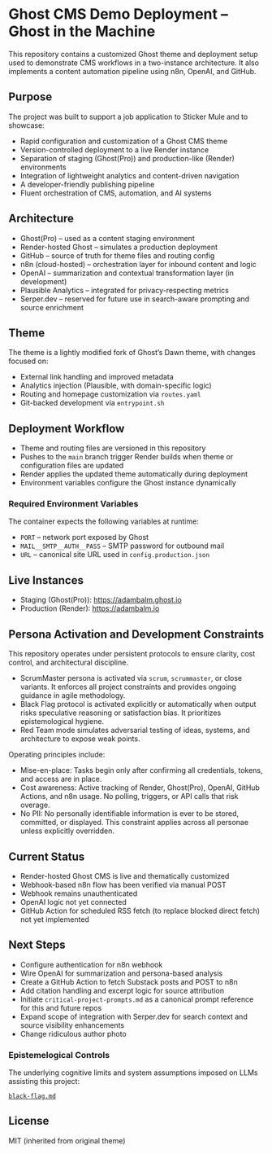 # Ghost CMS Demo Deployment – Ghost in the Machine

This repository contains a customized Ghost theme and deployment setup used to demonstrate CMS workflows in a two-instance architecture. It also implements a content automation pipeline using n8n, OpenAI, and GitHub.

## Purpose

The project was built to support a job application to Sticker Mule and to showcase:

- Rapid configuration and customization of a Ghost CMS theme  
- Version-controlled deployment to a live Render instance  
- Separation of staging (Ghost(Pro)) and production-like (Render) environments  
- Integration of lightweight analytics and content-driven navigation  
- A developer-friendly publishing pipeline  
- Fluent orchestration of CMS, automation, and AI systems

## Architecture

- Ghost(Pro) – used as a content staging environment  
- Render-hosted Ghost – simulates a production deployment  
- GitHub – source of truth for theme files and routing config  
- n8n (cloud-hosted) – orchestration layer for inbound content and logic  
- OpenAI – summarization and contextual transformation layer (in development)  
- Plausible Analytics – integrated for privacy-respecting metrics  
- Serper.dev – reserved for future use in search-aware prompting and source enrichment

## Theme

The theme is a lightly modified fork of Ghost’s Dawn theme, with changes focused on:

- External link handling and improved metadata  
- Analytics injection (Plausible, with domain-specific logic)  
- Routing and homepage customization via `routes.yaml`  
- Git-backed development via `entrypoint.sh`

## Deployment Workflow

- Theme and routing files are versioned in this repository  
- Pushes to the `main` branch trigger Render builds when theme or configuration files are updated  
- Render applies the updated theme automatically during deployment
- Environment variables configure the Ghost instance dynamically

### Required Environment Variables

The container expects the following variables at runtime:

- `PORT` – network port exposed by Ghost
- `MAIL__SMTP__AUTH__PASS` – SMTP password for outbound mail
- `URL` – canonical site URL used in `config.production.json`

## Live Instances

- Staging (Ghost(Pro)): https://adambalm.ghost.io  
- Production (Render): https://adambalm.io

## Persona Activation and Development Constraints

This repository operates under persistent protocols to ensure clarity, cost control, and architectural discipline.

- ScrumMaster persona is activated via `scrum`, `scrummaster`, or close variants. It enforces all project constraints and provides ongoing guidance in agile methodology.  
- Black Flag protocol is activated explicitly or automatically when output risks speculative reasoning or satisfaction bias. It prioritizes epistemological hygiene.  
- Red Team mode simulates adversarial testing of ideas, systems, and architecture to expose weak points.

Operating principles include:

- Mise-en-place: Tasks begin only after confirming all credentials, tokens, and access are in place.  
- Cost awareness: Active tracking of Render, Ghost(Pro), OpenAI, GitHub Actions, and n8n usage. No polling, triggers, or API calls that risk overage.  
- No PII: No personally identifiable information is ever to be stored, committed, or displayed. This constraint applies across all personae unless explicitly overridden.

## Current Status

- Render-hosted Ghost CMS is live and thematically customized  
- Webhook-based n8n flow has been verified via manual POST  
- Webhook remains unauthenticated  
- OpenAI logic not yet connected  
- GitHub Action for scheduled RSS fetch (to replace blocked direct fetch) not yet implemented

## Next Steps

- Configure authentication for n8n webhook  
- Wire OpenAI for summarization and persona-based analysis  
- Create a GitHub Action to fetch Substack posts and POST to n8n  
- Add citation handling and excerpt logic for source attribution  
- Initiate `critical-project-prompts.md` as a canonical prompt reference for this and future repos  
- Expand scope of integration with Serper.dev for search context and source visibility enhancements
- Change ridiculous author photo


### Epistemelogical Controls

The underlying cognitive limits and system assumptions imposed on LLMs assisting this project:

[`black-flag.md`](https://github.com/adambalm/ghost-deploy-adambalm/blob/main/prompts/black-flag.md)


## License

MIT (inherited from original theme)

